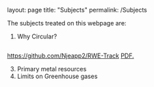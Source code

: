 layout: page
title: "Subjects"
permalink: /Subjects

The subjects treated on this webpage are:

 1. Why Circular?
    
<dl>
 <a href="2_ PrimaryMetalResources.pdf" class="image fit"><img src="images/marr_pic.jpg" alt=""></a>
 </dl>

https://github.com/Njeapp2/RWE-Track
 <a href="Njeapp2.github.io/2_PrimaryMetalResources.pdf" target="_blank">PDF.</a>
 
 3. Primary metal resources
 4. Limits on Greenhouse gases

